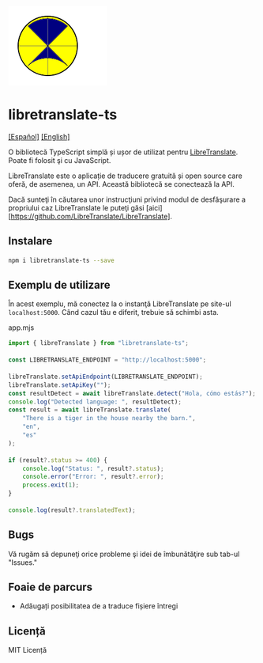 ![logo](./logo.svg)
# libretranslate-ts

[[Español]](./doc/README_es.md)  [[English]](../README.md) 

O bibliotecă TypeScript simplă și ușor de utilizat pentru [LibreTranslate](https://libretranslate.com/).
Poate fi folosit şi cu JavaScript.

LibreTranslate este o aplicație de traducere gratuită și open source care oferă, de asemenea, un API.
Această bibliotecă se conectează la API.

Dacă sunteţi în căutarea unor instrucţiuni privind modul de desfăşurare a propriului caz LibreTranslate le puteţi găsi [aici][https://github.com/LibreTranslate/LibreTranslate].

## Instalare

```bash
npm i libretranslate-ts --save
```

## Exemplu de utilizare

În acest exemplu, mă conectez la o instanţă LibreTranslate pe site-ul `localhost:5000`.
Când cazul tău e diferit, trebuie să schimbi asta.

app.mjs
```typescript
import { libreTranslate } from "libretranslate-ts";

const LIBRETRANSLATE_ENDPOINT = "http://localhost:5000";

libreTranslate.setApiEndpoint(LIBRETRANSLATE_ENDPOINT);
libreTranslate.setApiKey("");
const resultDetect = await libreTranslate.detect("Hola, cómo estás?");
console.log("Detected language: ", resultDetect);
const result = await libreTranslate.translate(
    "There is a tiger in the house nearby the barn.",
    "en",
    "es"
);

if (result?.status >= 400) {
    console.log("Status: ", result?.status);
    console.error("Error: ", result?.error);
    process.exit(1);
}

console.log(result?.translatedText);
``` 

## Bugs

Vă rugăm să depuneţi orice probleme şi idei de îmbunătăţire sub tab-ul "Issues."

## Foaie de parcurs

- Adăugați posibilitatea de a traduce fișiere întregi

## Licență

MIT Licență